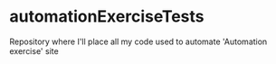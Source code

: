 # automationExerciseTests
Repository where I'll place all my code used to automate 'Automation exercise' site
